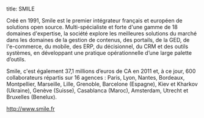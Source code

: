 title: SMILE

Créé en 1991, Smile est le premier intégrateur français et européen de solutions open source. Multi-spécialiste et forte d'une gamme de 18 domaines d'expertise, la société explore les meilleures solutions du marché dans les domaines de la gestion de contenus, des portails, de la GED, de l'e-commerce, du mobile, des ERP, du décisionnel, du CRM et des outils systèmes, en développant une pratique opérationnelle d’une large palette d’outils.

Smile, c'est également 37,1 millions d’euros de CA en 2011 et, à ce jour, 600 collaborateurs répartis sur 16 agences : Paris, Lyon, Nantes, Bordeaux, Montpellier, Marseille, Lille, Grenoble, Barcelone (Espagne), Kiev et Kharkov (Ukraine), Genève (Suisse), Casablanca (Maroc), Amsterdam, Utrecht et Bruxelles (Benelux).

http://www.smile.fr
